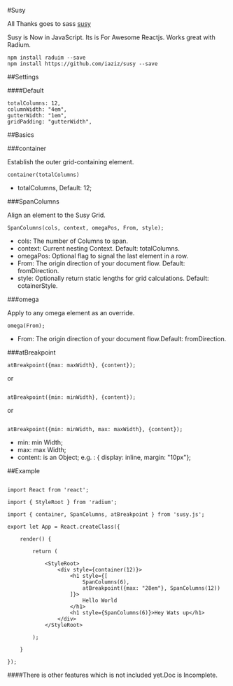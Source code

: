 #Susy

All Thanks goes to sass [susy](https://github.com/oddbird/susy)

Susy is Now in JavaScript.
Its is For Awesome Reactjs.
Works great with Radium.


```
npm install raduim --save
npm install https://github.com/iaziz/susy --save
```

##Settings

####Default

```
totalColumns: 12,
columnWidth: "4em",
gutterWidth: "1em",
gridPadding: "gutterWidth",

```

##Basics

###container

Establish the outer grid-containing element.

```
container(totalColumns)
```
+ totalColumns, Default: 12;

###SpanColumns

Align an element to the Susy Grid.

```
SpanColumns(cols, context, omegaPos, From, style);

```

+ cols: The number of Columns to span.
+ context: Current nesting Context. Default: totalColumns.
+ omegaPos: Optional flag to signal the last element in a row.
+ From: The origin direction of your document flow. Default: fromDirection.
+ style: Optionally return static lengths for grid calculations. Default: cotainerStyle.

###omega

Apply to any omega element as an override.

```
omega(From);

```
+ From: The origin direction of your document flow.Default: fromDirection.



###atBreakpoint

```
atBreakpoint({max: maxWidth}, {content});

```

or

```

atBreakpoint({min: minWidth}, {content});

```

or

```

atBreakpoint({min: minWidth, max: maxWidth}, {content});

```
+ min: min Width;
+ max: max Width;
+ content: is an Object; e.g. : { display: inline, margin: "10px"};


##Example

```

import React from 'react';

import { StyleRoot } from 'radium';

import { container, SpanColumns, atBreakpoint } from 'susy.js';

export let App = React.createClass({

	render() {

		return (

			<StyleRoot>
				<div style={container(12)}>
					<h1 style={[
						SpanColumns(6),
						atBreakpoint({max: "28em"}, SpanColumns(12))
					]}>
						Hello World
					</h1>
					<h1 style={SpanColumns(6)}>Hey Wats up</h1>
				</div>
			</StyleRoot>

		);

	}

});

```

####There is other features which is not included yet.Doc is Incomplete.
